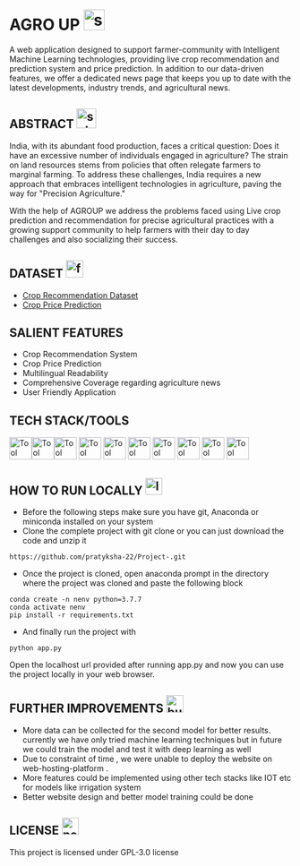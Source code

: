 # AGRO UP <img width="37" height="37" src="https://img.icons8.com/color/48/sprout.png" alt="sprout"/>
A web application designed to support farmer-community with Intelligent Machine Learning technologies, providing live crop recommendation and prediction system and price prediction. In addition to our data-driven features, we offer a dedicated news page that keeps you up to date with the latest developments, industry trends, and agricultural news. 

## ABSTRACT <img width="35" height="35" src="https://img.icons8.com/color/48/solve-problem.png" alt="solve-problem"/>
India, with its abundant food production, faces a critical question: Does it have an excessive number of individuals engaged in agriculture? The strain on land resources stems from policies that often relegate farmers to marginal farming. To address these challenges, India requires a new approach that embraces intelligent technologies in agriculture, paving the way for "Precision Agriculture."    

With the help of AGROUP we address the problems faced using Live crop prediction and recommendation for precise agricultural practices with a growing support community to help farmers with their day to day challenges and also socializing their success.

## DATASET <img width="31" height="31" src="https://img.icons8.com/color/48/futures--v1.png" alt="futures--v1"/>
- [Crop Recommendation Dataset](https://www.kaggle.com/datasets/atharvaingle/crop-recommendation-dataset)
- [Crop Price Prediction](https://docs.google.com/spreadsheets/d/1Adu7M6OQkJISBSFwD7kJlkpX6Qcc0v0-IFv_ktuh2g8/edit?usp=share_link)

## SALIENT FEATURES
- Crop Recommendation System 
- Crop Price Prediction 
- Multilingual Readability 
- Comprehensive Coverage regarding agriculture news 
- User Friendly Application 
## TECH STACK/TOOLS
<img src="https://user-images.githubusercontent.com/25181517/192108372-f71d70ac-7ae6-4c0d-8395-51d8870c2ef0.png" alt="Tool Icon" style="width: 40px; height: 40px;"><img src="https://user-images.githubusercontent.com/25181517/192108374-8da61ba1-99ec-41d7-80b8-fb2f7c0a4948.png" alt="Tool Icon" style="width: 40px; height:40px;"><img src="https://user-images.githubusercontent.com/25181517/192158954-f88b5814-d510-4564-b285-dff7d6400dad.png" alt="Tool Icon" style="width: 40px; height: 40px;">
<img src="https://user-images.githubusercontent.com/25181517/183898674-75a4a1b1-f960-4ea9-abcb-637170a00a75.png" alt="Tool Icon" style="width: 40px; height: 40px;">
<img src="https://user-images.githubusercontent.com/25181517/183898054-b3d693d4-dafb-4808-a509-bab54cf5de34.png" alt="Tool Icon" style="width: 40px; height: 40px;">
<img src="https://user-images.githubusercontent.com/25181517/117447155-6a868a00-af3d-11eb-9cfe-245df15c9f3f.png" alt="Tool Icon" style="width: 40px; height: 40px;">
<img src="https://user-images.githubusercontent.com/25181517/183423507-c056a6f9-1ba8-4312-a350-19bcbc5a8697.png" alt="Tool Icon" style="width: 40px; height: 40px;">
<img src="https://user-images.githubusercontent.com/25181517/183423775-2276e25d-d43d-4e58-890b-edbc88e915f7.png" alt="Tool Icon" style="width: 40px; height: 40px;">
<img src="https://user-images.githubusercontent.com/25181517/183914128-3fc88b4a-4ac1-40e6-9443-9a30182379b7.png" alt="Tool Icon" style="width: 40px; height: 40px;">
<img src="https://user-images.githubusercontent.com/25181517/192108891-d86b6220-e232-423a-bf5f-90903e6887c3.png" alt="Tool Icon" style="width: 40px; height: 40px;">
<!--<img src="" alt="Tool Icon" style="width: 40px; height: 40px;"> -->
## HOW TO RUN LOCALLY <img width="30" height="30" src="https://img.icons8.com/color/48/laptop--v3.png" alt="laptop--v3"/>
- Before the following steps make sure you have git, Anaconda or miniconda installed on your system
- Clone the complete project with git clone  or you can just download the code and unzip it
```
https://github.com/pratyksha-22/Project-.git
```
- Once the project is cloned, open anaconda prompt in the directory where the project was cloned and paste the following block
```
conda create -n nenv python=3.7.7
conda activate nenv
pip install -r requirements.txt
```
- And finally run the project with
```
python app.py
```
Open the localhost url provided after running app.py and now you can use the project locally in your web browser.

## FURTHER IMPROVEMENTS <img width="31" height="31" src="https://img.icons8.com/color/48/bullish.png" alt="bullish"/>
- More data can be collected for the second model for better results. currently we have only tried machine learning techniques but in future we could train the   model and test it with deep learning as well
- Due to constraint of time , we were unable to deploy the website on web-hosting-platform .
- More features could be implemented using other tech stacks like IOT etc for models like irrigation system 
- Better website design and better model training could be done

## LICENSE <img width="30" height="30" src="https://img.icons8.com/color/48/note.png" alt="note"/>
This project is licensed under GPL-3.0 license
